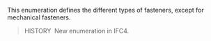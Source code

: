This enumeration defines the different types of fasteners, except for mechanical fasteners.

> HISTORY&nbsp; New enumeration in IFC4.